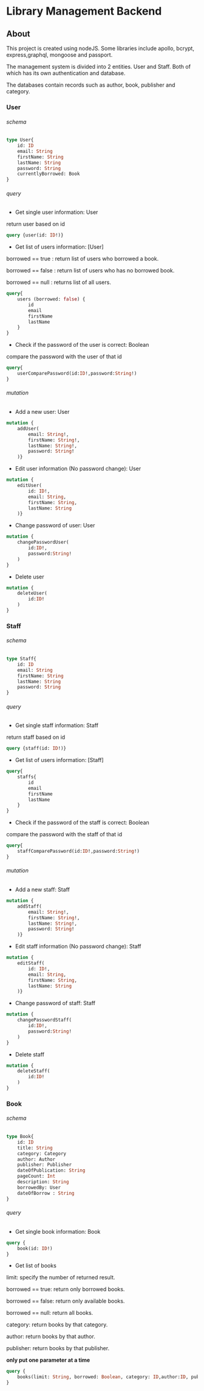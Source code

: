 # Library Management Backend

## About

This project is created using nodeJS. Some libraries include apollo, bcrypt, express,graphql, mongoose and passport.

The management system is divided into 2 entities. User and Staff. Both of which has its own authentication and database.

The databases contain records such as author, book, publisher and category.

### User

###### schema

```graphql
type User{
    id: ID
    email: String
    firstName: String
    lastName: String
    password: String
    currentlyBorrowed: Book
}
```

###### query

* Get single user information: User

return user based on id

```graphql
query {user(id: ID!)}
```

* Get list of users information: [User]

borrowed == true : return list of users who borrowed a book.

borrowed == false : return list of users who has no borrowed book.

borrowed == null : returns list of all users.

```graphql
query{
    users (borrowed: false) {
        id
        email
        firstName
        lastName
    }
}
```

* Check if the password of the user is correct: Boolean

compare the password with the user of that id

```graphql
query{
    userComparePassword(id:ID!,password:String!)
}
```

###### mutation

* Add a new user: User

```graphql
mutation {
    addUser(
        email: String!,
        firstName: String!,
        lastName: String!,
        password: String!
    )}
```

* Edit user information (No password change): User

```graphql
mutation {
    editUser(
        id: ID!,
        email: String,
        firstName: String,
        lastName: String
    )}
```

* Change password of user: User

```graphql
mutation {
    changePasswordUser(
        id:ID!,
        password:String!
    )
}
```

* Delete user

```graphql
mutation {
    deleteUser(
        id:ID!
    )
}
```

### Staff

###### schema

```graphql
type Staff{
    id: ID
    email: String
    firstName: String
    lastName: String
    password: String
}
```

###### query

* Get single staff information: Staff

return staff based on id

```graphql
query {staff(id: ID!)}
```

* Get list of users information: [Staff]

```graphql
query{
    staffs{
        id
        email
        firstName
        lastName
    }
}
```

* Check if the password of the staff is correct: Boolean

compare the password with the staff of that id

```graphql
query{
    staffComparePassword(id:ID!,password:String!)
}
```

###### mutation

* Add a new staff: Staff

```graphql
mutation {
    addStaff(
        email: String!,
        firstName: String!,
        lastName: String!,
        password: String!
    )}
```

* Edit staff information (No password change): Staff

```graphql
mutation {
    editStaff(
        id: ID!,
        email: String,
        firstName: String,
        lastName: String
    )}
```

* Change password of staff: Staff

```graphql
mutation {
    changePasswordStaff(
        id:ID!,
        password:String!
    )
}
```

* Delete staff

```graphql
mutation {
    deleteStaff(
        id:ID!
    )
}
```

### Book

###### schema

```graphql
type Book{
    id: ID
    title: String
    category: Category
    author: Author
    publisher: Publisher
    dateOfPublication: String
    pageCount: Int
    description: String
    borrowedBy: User
    dateOfBorrow : String
}
```

###### query

* Get single book information: Book

```graphql
query {
    book(id: ID!)
}
```

* Get list of books

limit: specify the number of returned result.

borrowed == true: return only borrowed books.

borrowed == false: return only available books.

borrowed == null: return all books.

category: return books by that category.

author: return books by that author.

publisher: return books by that publisher.

**only put one parameter at a time**

```graphql
query {
    books(limit: String, borrowed: Boolean, category: ID,author:ID, publisher:ID)
}
```





